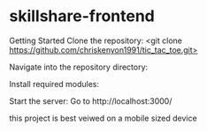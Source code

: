 # skillshare-frontend

Getting Started Clone the repository: <git clone https://github.com/chriskenyon1991/tic_tac_toe.git>

Navigate into the repository directory:

Install required modules:

Start the server: Go to http://localhost:3000/

this project is best veiwed on a mobile sized device
